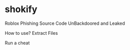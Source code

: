 # shokify
Roblox Phishing Source Code UnBackdoored and Leaked 


How to use?
Extract Files

Run a cheat
